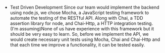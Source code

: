 - Test Driven Development 
Since our team would implement the backend using node.js, we chose Mocha, a JavaScript testing framework to automate the testing of the RESTful API. Along with Chai, a TDD assertion library for node, and Chai-Http, a HTTP integration testing. (I'm assuming)None of us have experience with this framework but it should be very easy to learn. So, before we implement the API, we would create necessary unit tests using Mocha, Chai and Chai-Http and that each time we improve a functionality, it can be tested easily. 
